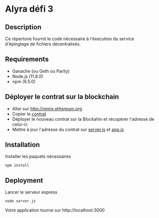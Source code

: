 # Alyra défi 3

## Description
Ce répertoire fournit le code nécessaire à l'éxecution du service d'épinglage de fichiers décentralisés.

## Requirements
* Ganache (ou Geth ou Parity)
* Node.js (11.8.0)
* npm (6.5.0)

## Déployer le contrat sur la blockchain
* Aller sur http://remix.ethereum.org
* Copier le [contrat](Epinglage.sol)
* Déployer le nouveau contrat sur la Blockahin et récupérer l'adresse de celui-ci
* Mettre à jour l'adresse du contrat sur [server.js](server.js) et [app.js](app.js)

## Installation
Installer les paquets nécessaires
```
npm install
```

## Deployment
Lancer le serveur express
```
node server.js
```

Votre application tourne sur http://localhost:3000